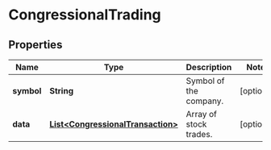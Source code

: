 # CongressionalTrading

## Properties

 Name       | Type                                                                    | Description            | Notes      
------------|-------------------------------------------------------------------------|------------------------|------------
 **symbol** | **String**                                                              | Symbol of the company. | [optional] 
 **data**   | [**List&lt;CongressionalTransaction&gt;**](CongressionalTransaction.md) | Array of stock trades. | [optional] 



